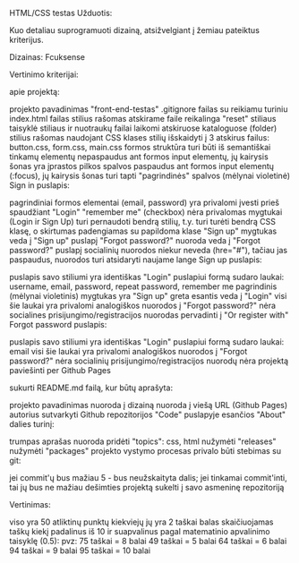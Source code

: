 HTML/CSS testas
Užduotis:

Kuo detaliau suprogramuoti dizainą, atsižvelgiant į žemiau pateiktus kriterijus.

Dizainas: Fcuksense

Vertinimo kriterijai:

apie projektą:

projekto pavadinimas "front-end-testas"
.gitignore failas su reikiamu turiniu
index.html failas
stilius rašomas atskirame faile
reikalinga "reset" stiliaus taisyklė
stiliaus ir nuotraukų failai laikomi atskiruose kataloguose (folder)
stilius rašomas naudojant CSS klases
stilių išskaidyti į 3 atskirus failus: button.css, form.css, main.css
formos struktūra turi būti iš semantiškai tinkamų elementų
nepaspaudus ant formos input elementų, jų kairysis šonas yra įprastos pilkos spalvos
paspaudus ant formos input elementų (:focus), jų kairysis šonas turi tapti "pagrindinės" spalvos (mėlynai violetinė)
Sign in puslapis:

pagrindiniai formos elementai (email, password) yra privalomi įvesti prieš spaudžiant "Login"
"remember me" (checkbox) nėra privalomas
mygtukai (Login ir Sign Up) turi pernaudoti bendrą stilių, t.y. turi turėti bendrą CSS klasę, o skirtumas padengiamas su papildoma klase
"Sign up" mygtukas veda į "Sign up" puslapį
"Forgot password?" nuoroda veda į "Forgot password?" puslapį
socialinių nuorodos niekur neveda (hre="#"), tačiau jas paspaudus, nuorodos turi atsidaryti naujame lange
Sign up puslapis:

puslapis savo stiliumi yra identiškas "Login" puslapiui
formą sudaro laukai: username, email, password, repeat password, remember me
pagrindinis (mėlynai violetinis) mygtukas yra "Sign up"
greta esantis veda į "Login"
visi šie laukai yra privalomi
analogiškos nuorodos į "Forgot password?" nėra
socialines prisijungimo/registracijos nuorodas pervadinti į "Or register with"
Forgot password puslapis:

puslapis savo stiliumi yra identiškas "Login" puslapiui
formą sudaro laukai: email
visi šie laukai yra privalomi
analogiškos nuorodos į "Forgot password?" nėra
socialinių prisijungimo/registracijos nuorodų nėra
projektą paviešinti per Github Pages

sukurti README.md failą, kur būtų aprašyta:

projekto pavadinimas
nuoroda į dizainą
nuoroda į viešą URL (Github Pages)
autorius
sutvarkyti Github repozitorijos "Code" puslapyje esančios "About" dalies turinį:

trumpas aprašas
nuoroda
pridėti "topics": css, html
nužymėti "releases"
nužymėti "packages"
projekto vystymo procesas privalo būti stebimas su git:

jei commit'ų bus mažiau 5 - bus neužskaityta dalis;
jei tinkamai commit'inti, tai jų bus ne mažiau dešimties
projektą sukelti į savo asmeninę repozitoriją

Vertinimas:

viso yra 50 atliktinų punktų
kiekviejų jų yra 2 taškai
balas skaičiuojamas taškų kiekį padalinus iš 10 ir suapvalinus pagal matematinio apvalinimo taisyklę (0.5):
pvz:
75 taškai = 8 balai
49 taškai = 5 balai
64 taškai = 6 balai
94 taškai = 9 balai
95 taškai = 10 balai